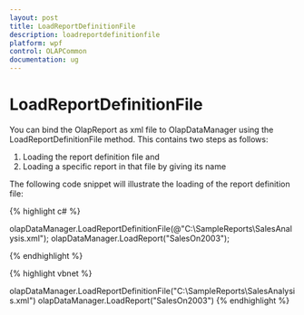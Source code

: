 ```yaml
---
layout: post
title: LoadReportDefinitionFile
description: loadreportdefinitionfile
platform: wpf
control: OLAPCommon
documentation: ug
---
```


# LoadReportDefinitionFile



You can bind the OlapReport as xml file to OlapDataManager using the LoadReportDefinitionFile method. This contains two steps as follows:

1. Loading the report definition file and
2. Loading a specific report in that file by giving its name



The following code snippet will illustrate the loading of the report definition file:



{% highlight c# %}

olapDataManager.LoadReportDefinitionFile(@"C:\SampleReports\SalesAnalysis.xml");
olapDataManager.LoadReport("SalesOn2003");

{% endhighlight  %}

{% highlight vbnet %}

olapDataManager.LoadReportDefinitionFile("C:\SampleReports\SalesAnalysis.xml")
olapDataManager.LoadReport("SalesOn2003")
{% endhighlight  %}


